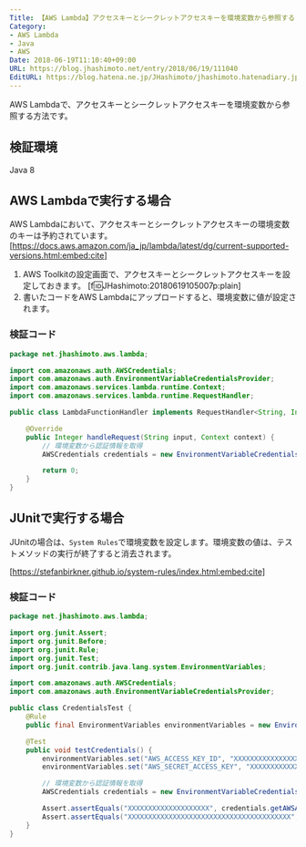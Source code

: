 ```yaml
---
Title: 【AWS Lambda】アクセスキーとシークレットアクセスキーを環境変数から参照する
Category:
- AWS Lambda
- Java
- AWS
Date: 2018-06-19T11:10:40+09:00
URL: https://blog.jhashimoto.net/entry/2018/06/19/111040
EditURL: https://blog.hatena.ne.jp/JHashimoto/jhashimoto.hatenadiary.jp/atom/entry/17391345971655554944
---
```


AWS Lambdaで、アクセスキーとシークレットアクセスキーを環境変数から参照する方法です。

<!-- more -->

## 検証環境
Java 8

## AWS Lambdaで実行する場合
AWS Lambdaにおいて、アクセスキーとシークレットアクセスキーの環境変数のキーは予約されています。
[https://docs.aws.amazon.com/ja_jp/lambda/latest/dg/current-supported-versions.html:embed:cite]

1. AWS Toolkitの設定画面で、アクセスキーとシークレットアクセスキーを設定しておきます。
[f:id:JHashimoto:20180619105007p:plain]
1. 書いたコードをAWS Lambdaにアップロードすると、環境変数に値が設定されます。

### 検証コード
```java
package net.jhashimoto.aws.lambda;

import com.amazonaws.auth.AWSCredentials;
import com.amazonaws.auth.EnvironmentVariableCredentialsProvider;
import com.amazonaws.services.lambda.runtime.Context;
import com.amazonaws.services.lambda.runtime.RequestHandler;

public class LambdaFunctionHandler implements RequestHandler<String, Integer> {

    @Override
    public Integer handleRequest(String input, Context context) {
        // 環境変数から認証情報を取得
        AWSCredentials credentials = new EnvironmentVariableCredentialsProvider().getCredentials();

        return 0;
    }
}
```

## JUnitで実行する場合
JUnitの場合は、`System Rules`で環境変数を設定します。環境変数の値は、テストメソッドの実行が終了すると消去されます。

[https://stefanbirkner.github.io/system-rules/index.html:embed:cite]

### 検証コード
```java
package net.jhashimoto.aws.lambda;

import org.junit.Assert;
import org.junit.Before;
import org.junit.Rule;
import org.junit.Test;
import org.junit.contrib.java.lang.system.EnvironmentVariables;

import com.amazonaws.auth.AWSCredentials;
import com.amazonaws.auth.EnvironmentVariableCredentialsProvider;

public class CredentialsTest {
    @Rule
    public final EnvironmentVariables environmentVariables = new EnvironmentVariables();

    @Test
    public void testCredentials() {
    	environmentVariables.set("AWS_ACCESS_KEY_ID", "XXXXXXXXXXXXXXXXXXXX");
    	environmentVariables.set("AWS_SECRET_ACCESS_KEY", "XXXXXXXXXXXXXXXXXXXXXXXXXXXXXXXXXXXXXXXX");

        // 環境変数から認証情報を取得
    	AWSCredentials credentials = new EnvironmentVariableCredentialsProvider().getCredentials();

        Assert.assertEquals("XXXXXXXXXXXXXXXXXXXX", credentials.getAWSAccessKeyId());
        Assert.assertEquals("XXXXXXXXXXXXXXXXXXXXXXXXXXXXXXXXXXXXXXXX", credentials.getAWSSecretKey());
    }
}
```
